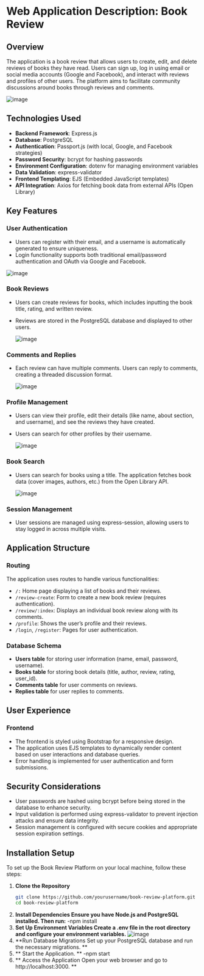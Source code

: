 # Web Application Description: Book Review

## Overview
The application is a book review that allows users to create, edit, and delete reviews of books they have read. Users can sign up, log in using email or social media accounts (Google and Facebook), and interact with reviews and profiles of other users. The platform aims to facilitate community discussions around books through reviews and comments.

![image](https://github.com/user-attachments/assets/7ddc836b-12c3-4d6f-bf1f-b9d08652699e)


## Technologies Used
- **Backend Framework**: Express.js
- **Database**: PostgreSQL
- **Authentication**: Passport.js (with local, Google, and Facebook strategies)
- **Password Security**: bcrypt for hashing passwords
- **Environment Configuration**: dotenv for managing environment variables
- **Data Validation**: express-validator
- **Frontend Templating**: EJS (Embedded JavaScript templates)
- **API Integration**: Axios for fetching book data from external APIs (Open Library)

## Key Features
### User Authentication
- Users can register with their email, and a username is automatically generated to ensure uniqueness.
- Login functionality supports both traditional email/password authentication and OAuth via Google and Facebook.

![image](https://github.com/user-attachments/assets/2933b459-773f-4fda-a8eb-99bedbc5f093)


### Book Reviews
- Users can create reviews for books, which includes inputting the book title, rating, and written review.
- Reviews are stored in the PostgreSQL database and displayed to other users.

  ![image](https://github.com/user-attachments/assets/c8b096c3-b6c2-4cb3-a84f-0cbf1680884c)


### Comments and Replies
- Each review can have multiple comments. Users can reply to comments, creating a threaded discussion format.

  ![image](https://github.com/user-attachments/assets/ba1ef26f-a446-42f1-b0d4-8bfe91062883)


### Profile Management
- Users can view their profile, edit their details (like name, about section, and username), and see the reviews they have created.
- Users can search for other profiles by their username.

  ![image](https://github.com/user-attachments/assets/f54adab1-024f-4dda-9e1f-3270a61551f6)


### Book Search
- Users can search for books using a title. The application fetches book data (cover images, authors, etc.) from the Open Library API.

  ![image](https://github.com/user-attachments/assets/f5056b58-89c7-4b67-a09c-2240a3cb2737)


### Session Management
- User sessions are managed using express-session, allowing users to stay logged in across multiple visits.

## Application Structure
### Routing
The application uses routes to handle various functionalities:
- `/:` Home page displaying a list of books and their reviews.
- `/review-create`: Form to create a new book review (requires authentication).
- `/review/:index`: Displays an individual book review along with its comments.
- `/profile`: Shows the user’s profile and their reviews.
- `/login`, `/register`: Pages for user authentication.

### Database Schema
- **Users table** for storing user information (name, email, password, username).
- **Books table** for storing book details (title, author, review, rating, user_id).
- **Comments table** for user comments on reviews.
- **Replies table** for user replies to comments.

## User Experience
### Frontend
- The frontend is styled using Bootstrap for a responsive design.
- The application uses EJS templates to dynamically render content based on user interactions and database queries.
- Error handling is implemented for user authentication and form submissions.

## Security Considerations
- User passwords are hashed using bcrypt before being stored in the database to enhance security.
- Input validation is performed using express-validator to prevent injection attacks and ensure data integrity.
- Session management is configured with secure cookies and appropriate session expiration settings.

## Installation Setup
To set up the Book Review Platform on your local machine, follow these steps:

1. **Clone the Repository**
   ```bash
   git clone https://github.com/yourusername/book-review-platform.git
   cd book-review-platform
2. **Install Dependencies Ensure you have Node.js and PostgreSQL installed. Then run:**
   -npm install
3. **Set Up Environment Variables Create a .env file in the root directory and configure your environment variables.**
   ![image](https://github.com/user-attachments/assets/a9146017-6293-4d26-b342-99c087f61f65)
4. **Run Database Migrations Set up your PostgreSQL database and run the necessary migrations. **
5. ** Start the Application. **
   -npm start
6. ** Access the Application Open your web browser and go to http://localhost:3000. ** 


